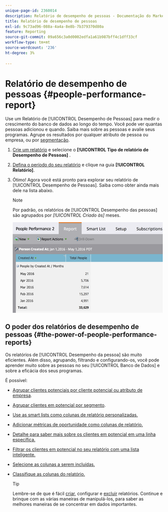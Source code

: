 ```yaml
---
unique-page-id: 2360014
description: Relatório de desempenho de pessoas - Documentação do Marketo - Documentação do produto
title: Relatório de desempenho de pessoas
exl-id: 9c73ad96-088a-4a4a-8e8b-7b379370d80a
feature: Reporting
source-git-commit: 09a656c3a0d0002edfa1a61b987bff4c1dff33cf
workflow-type: tm+mt
source-wordcount: '236'
ht-degree: 3%

---
```


# Relatório de desempenho de pessoas {#people-performance-report}

Use um Relatório de [!UICONTROL Desempenho de Pessoas] para medir o crescimento do banco de dados ao longo do tempo. Você pode ver quantas pessoas adicionou e quando. Saiba mais sobre as pessoas e avalie seus programas. Agrupe os resultados por qualquer atributo de pessoa ou empresa, ou por [segmentação](/help/marketo/product-docs/personalization/segmentation-and-snippets/segmentation/create-a-segmentation.md).

1. [Crie um relatório](/help/marketo/product-docs/reporting/basic-reporting/creating-reports/create-a-report-in-a-program.md) e selecione o **[!UICONTROL Tipo de relatório de Desempenho de Pessoas]** [](/help/marketo/product-docs/reporting/basic-reporting/report-types/report-type-overview.md).

1. [Defina o período do seu relatório](/help/marketo/product-docs/reporting/basic-reporting/editing-reports/change-a-report-time-frame.md) e clique na guia **[!UICONTROL Relatório]**.

1. Ótimo! Agora você está pronto para explorar seu relatório de [!UICONTROL Desempenho de Pessoas]. Saiba como obter ainda mais dele na lista abaixo.

   >[!NOTE]
   >
   >Por padrão, os relatórios de [!UICONTROL Desempenho das pessoas] são agrupados por *[!UICONTROL Criado às]* meses.

   ![](assets/one.png)

## O poder dos relatórios de desempenho de pessoas {#the-power-of-people-performance-reports}

Os relatórios de [!UICONTROL Desempenho da pessoa] são muito eficientes. Além disso, agrupando, filtrando e configurando-os, você pode aprender muito sobre as pessoas no seu [!UICONTROL Banco de Dados] e sobre a eficácia dos seus programas.

É possível:

* [Agrupar clientes potenciais por cliente potencial ou atributo de empresa](/help/marketo/product-docs/reporting/basic-reporting/report-activity/group-person-reports-by-attribute.md).
* [Agrupar clientes em potencial por segmento](/help/marketo/product-docs/personalization/segmentation-and-snippets/segmentation/group-person-reports-by-segment.md).
* [Use as smart lists como colunas de relatório personalizadas.](/help/marketo/product-docs/reporting/basic-reporting/editing-reports/add-custom-columns-to-a-person-report.md)
* [Adicionar métricas de oportunidade como colunas de relatório.](/help/marketo/product-docs/reporting/basic-reporting/editing-reports/add-opportunity-columns-to-a-lead-report.md)
* [Detalhe para saber mais sobre os clientes em potencial em uma linha específica.](/help/marketo/product-docs/reporting/basic-reporting/report-activity/drill-down-in-a-people-performance-report.md)
* [Filtrar os clientes em potencial no seu relatório com uma lista inteligente.](/help/marketo/product-docs/reporting/basic-reporting/editing-reports/filter-people-in-a-report-with-a-smart-list.md)
* [Selecione as colunas a serem incluídas.](/help/marketo/product-docs/reporting/basic-reporting/editing-reports/select-report-columns.md)
* [Classifique as colunas do relatório.](/help/marketo/product-docs/reporting/basic-reporting/editing-reports/sort-report-on-columns.md)

  >[!TIP]
  >
  >Lembre-se de que é fácil [criar](/help/marketo/product-docs/reporting/basic-reporting/creating-reports/create-a-report-in-a-program.md), configurar e [excluir](/help/marketo/product-docs/reporting/basic-reporting/report-activity/delete-a-report.md) relatórios. Continue e brinque com as várias maneiras de manipulá-los, para saber as melhores maneiras de se concentrar em dados importantes.
